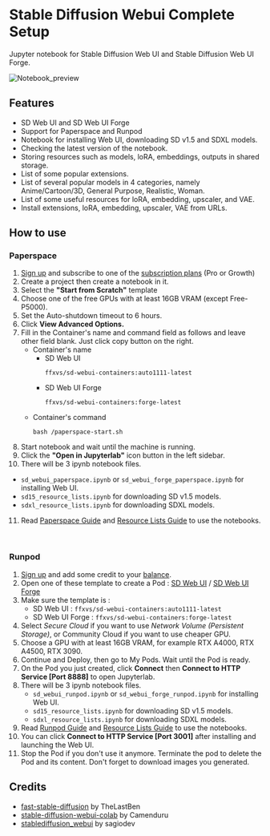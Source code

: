 # Stable Diffusion Webui Complete Setup  
Jupyter notebook for Stable Diffusion Web UI and Stable Diffusion Web UI Forge.

![Notebook_preview](https://github.com/ffxvs/sd-webui-complete-setup/assets/156585597/52855d70-7c6b-42af-aa15-9ea67c99a5e5)

## Features  
* SD Web UI and SD Web UI Forge
* Support for Paperspace and Runpod
* Notebook for installing Web UI, downloading SD v1.5 and SDXL models.
* Checking the latest version of the notebook.
* Storing resources such as models, loRA, embeddings, outputs in shared storage.
* List of some popular extensions.
* List of several popular models in 4 categories, namely Anime/Cartoon/3D, General Purpose, Realistic, Woman.
* List of some useful resources for loRA, embedding, upscaler, and VAE.
* Install extensions, loRA, embedding, upscaler, VAE from URLs.

## How to use  
### Paperspace  
1. [Sign up](https://console.paperspace.com/signup) and subscribe to one of the [subscription plans](https://www.paperspace.com/gradient/pricing) (Pro or Growth)
2. Create a project then create a notebook in it.
3. Select the **"Start from Scratch"** template
4. Choose one of the free GPUs with at least 16GB VRAM (except Free-P5000).
5. Set the Auto-shutdown timeout to 6 hours.
6. Click **View Advanced Options.**
7. Fill in the Container's name and command field as follows and leave other field blank. Just click copy button on the right.
   * Container's name
     * SD Web UI
       ```
       ffxvs/sd-webui-containers:auto1111-latest
       ```
     * SD Web UI Forge
       ```
       ffxvs/sd-webui-containers:forge-latest
       ```
   * Container's command
     ```
     bash /paperspace-start.sh
     ```
8. Start notebook and wait until the machine is running.
9. Click the **"Open in Jupyterlab"** icon button in the left sidebar.
10. There will be 3 ipynb notebook files.
   * `sd_webui_paperspace.ipynb` or `sd_webui_forge_paperspace.ipynb` for installing Web UI.
   * `sd15_resource_lists.ipynb` for downloading SD v1.5 models.
   * `sdxl_resource_lists.ipynb` for downloading SDXL models.
11. Read [Paperspace Guide](https://github.com/ffxvs/sd-webui-complete-setup/wiki/Paperspace-Guide) and [Resource Lists Guide](https://github.com/ffxvs/sd-webui-complete-setup/wiki/Resource-Lists-Guide) to use the notebooks.

<br>

### Runpod  
1. [Sign up](https://runpod.io?ref=synjcfeg) and add some credit to your [balance](https://www.runpod.io/console/user/billing).
2. Open one of these template to create a Pod : [SD Web UI](https://runpod.io/console/gpu-cloud?template=38adx50leu&ref=synjcfeg) / [SD Web UI Forge](https://runpod.io/console/gpu-cloud?template=kwef1wl832&ref=synjcfeg)
3. Make sure the template is : 
   * SD Web UI : `ffxvs/sd-webui-containers:auto1111-latest`
   * SD Web UI Forge : `ffxvs/sd-webui-containers:forge-latest`
4. Select _Secure Cloud_ if you want to use _Network Volume (Persistent Storage)_, or Community Cloud if you want to use cheaper GPU.
5. Choose a GPU with at least 16GB VRAM, for example RTX A4000, RTX A4500, RTX 3090.
6. Continue and Deploy, then go to My Pods. Wait until the Pod is ready.
7. On the Pod you just created, click **Connect** then **Connect to HTTP Service [Port 8888]** to open Jupyterlab.
8. There will be 3 ipynb notebook files.
   * `sd_webui_runpod.ipynb` or `sd_webui_forge_runpod.ipynb` for installing Web UI.
   * `sd15_resource_lists.ipynb` for downloading SD v1.5 models.
   * `sdxl_resource_lists.ipynb` for downloading SDXL models.
9. Read [Runpod Guide](https://github.com/ffxvs/sd-webui-complete-setup/wiki/Runpod-Guide) and [Resource Lists Guide](https://github.com/ffxvs/sd-webui-complete-setup/wiki/Resource-Lists-Guide) to use the notebooks.
10. You can click **Connect to HTTP Service [Port 3001]** after installing and launching the Web UI.
11. Stop the Pod if you don't use it anymore. Terminate the pod to delete the Pod and its content. Don't forget to download images you generated.

## Credits
* [fast-stable-diffusion](https://github.com/TheLastBen/fast-stable-diffusion) by TheLastBen
* [stable-diffusion-webui-colab](https://github.com/camenduru/stable-diffusion-webui-colab) by Camenduru
* [stablediffusion_webui](https://github.com/sagiodev/stablediffusion_webui) by sagiodev
